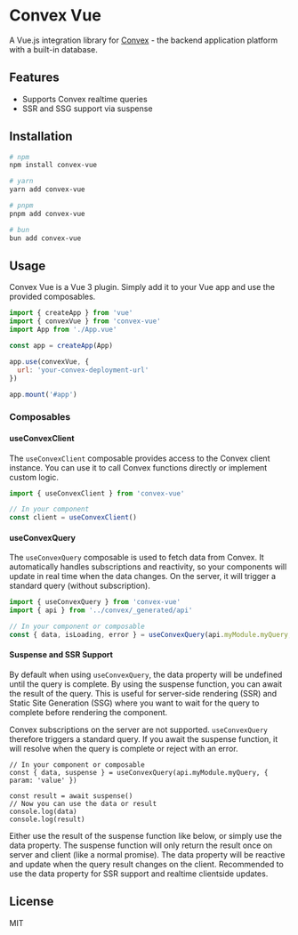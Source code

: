 # Convex Vue

A Vue.js integration library for [Convex](https://convex.dev) - the backend application platform with a built-in database.

## Features

- Supports Convex realtime queries
- SSR and SSG support via suspense

## Installation

```bash
# npm
npm install convex-vue

# yarn
yarn add convex-vue

# pnpm
pnpm add convex-vue

# bun
bun add convex-vue
```

## Usage

Convex Vue is a Vue 3 plugin. Simply add it to your Vue app and use the provided composables.

```js
import { createApp } from 'vue'
import { convexVue } from 'convex-vue'
import App from './App.vue'

const app = createApp(App)

app.use(convexVue, {
  url: 'your-convex-deployment-url'
})

app.mount('#app')
```

### Composables

#### useConvexClient

The `useConvexClient` composable provides access to the Convex client instance. You can use it to call Convex functions directly or implement custom logic.

```js
import { useConvexClient } from 'convex-vue'

// In your component
const client = useConvexClient()
```

#### useConvexQuery

The `useConvexQuery` composable is used to fetch data from Convex. It automatically handles subscriptions and reactivity, so your components will update in real time when the data changes.
On the server, it will trigger a standard query (without subscription).

```js
import { useConvexQuery } from 'convex-vue'
import { api } from '../convex/_generated/api'

// In your component or composable
const { data, isLoading, error } = useConvexQuery(api.myModule.myQuery, { param: 'value' })
```

#### Suspense and SSR Support

By default when using `useConvexQuery`, the data property will be undefined until the query is complete.
By using the suspense function, you can await the result of the query. This is useful for server-side rendering (SSR) 
and Static Site Generation (SSG) where you want to wait for the query to complete before rendering the component.


Convex subscriptions on the server are not supported. `useConvexQuery` therefore triggers a standard query. 
If you await the suspense function, it will resolve when the query is complete or reject with an error.

```tsx
// In your component or composable
const { data, suspense } = useConvexQuery(api.myModule.myQuery, { param: 'value' })

const result = await suspense()
// Now you can use the data or result
console.log(data)
console.log(result)
```

Either use the result of the suspense function like below, or simply use the data property. 
The suspense function will only return the result once on server and client (like a normal promise).
The data property will be reactive and update when the query result changes on the client.
Recommended to use the data property for SSR support and realtime clientside updates.

## License

MIT